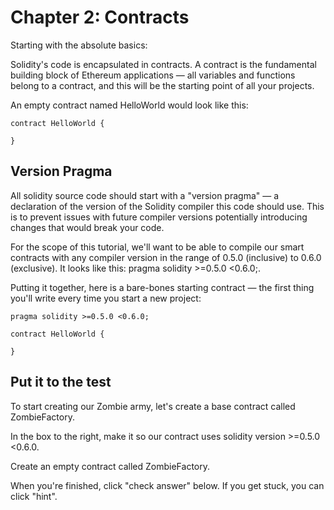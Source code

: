 # Chapter 2: Contracts

Starting with the absolute basics:

Solidity's code is encapsulated in contracts. A contract is the fundamental building block of Ethereum applications — all variables and functions belong to a contract, and this will be the starting point of all your projects.

An empty contract named HelloWorld would look like this:

```
contract HelloWorld {

}
```

## Version Pragma

All solidity source code should start with a "version pragma" — a declaration of the version of the Solidity compiler this code should use. This is to prevent issues with future compiler versions potentially introducing changes that would break your code.

For the scope of this tutorial, we'll want to be able to compile our smart contracts with any compiler version in the range of 0.5.0 (inclusive) to 0.6.0 (exclusive). It looks like this: pragma solidity >=0.5.0 <0.6.0;.

Putting it together, here is a bare-bones starting contract — the first thing you'll write every time you start a new project:

```
pragma solidity >=0.5.0 <0.6.0;

contract HelloWorld {

}
```

## Put it to the test

To start creating our Zombie army, let's create a base contract called ZombieFactory.

In the box to the right, make it so our contract uses solidity version >=0.5.0 <0.6.0.

Create an empty contract called ZombieFactory.

When you're finished, click "check answer" below. If you get stuck, you can click "hint".